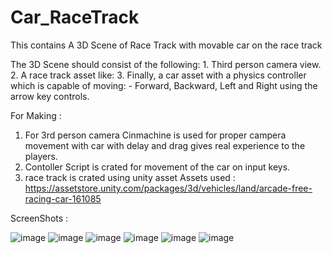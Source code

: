 # Car_RaceTrack
 
This contains A 3D Scene of Race Track with movable car on the race track 

The 3D Scene should consist of the following:
    1. Third person camera view.
    2. A race track asset like:
    3. Finally, a car asset with a physics controller which is capable of
       moving:
            - Forward, Backward, Left and Right using the arrow key controls.
          
For Making :
1. For 3rd person camera Cinmachine is used for proper campera movement with car with delay and drag gives real experience to the players.
2. Contoller Script is crated for movement of the car on input keys.
3. race track is crated using unity asset
   Assets used : https://assetstore.unity.com/packages/3d/vehicles/land/arcade-free-racing-car-161085



ScreenShots :

![image](https://github.com/DHRUV5262/Car_RaceTrack/assets/104272327/1b1b451c-bfc9-40c7-ba6d-4c8886cb1ed8)
![image](https://github.com/DHRUV5262/Car_RaceTrack/assets/104272327/14ad7b6a-239a-470b-baad-a5fd45d3dc1e)
![image](https://github.com/DHRUV5262/Car_RaceTrack/assets/104272327/5a6692af-a004-44e8-99cf-6b7f837c51ca)
![image](https://github.com/DHRUV5262/Car_RaceTrack/assets/104272327/7e998bb3-e385-488e-92df-7e8ed19207f5)
![image](https://github.com/DHRUV5262/Car_RaceTrack/assets/104272327/acf4d8fc-03f0-405b-94ec-1502d1bff4d6)
![image](https://github.com/DHRUV5262/Car_RaceTrack/assets/104272327/fbabb3dd-bafb-4323-aef7-4567d4252f05)


